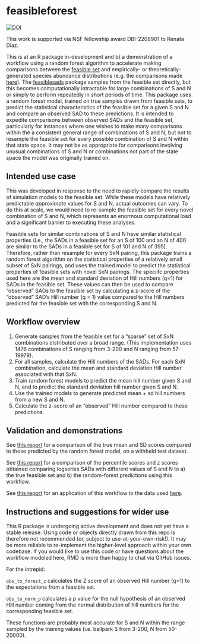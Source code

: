 feasibleforest
================



[![DOI](https://zenodo.org/badge/635835289.svg)](https://zenodo.org/badge/latestdoi/635835289)



This work is supported via NSF fellowship award DBI-2208901 to Renata
Diaz.

This is a) an R package in-development and b) a demonstration of a
workflow using a random forest algorithm to accelerate making
comparisons between the [feasible
set](https://onlinelibrary.wiley.com/doi/10.1111/ele.12154) and
empirically- or theoretically-generated species abundance distributions
(e.g. the comparisons made
[here](https://github.com/diazrenata/sad-divergence)). The
[feasiblesads](https://github.com/diazrenata/feasiblesads) package
samples from the feasible set directly, but this becomes computationally
intractable for large combinations of S and N or simply to perform
repeatedly in short periods of time. This package uses a random forest
model, trained on true samples drawn from feasible sets, to predict the
statistical characteristics of the feasible set for a given S and N and
compare an observed SAD to these predictions. It is intended to expedite
comparisons between observed SADs and the feasible set, particularly for
instances where one wishes to make many comparisons within the a
consistent general range of combinations of S and N, but not to resample
the feasible set for every possible combination of S and N within that
state space. It may not be as appropriate for comparisons involving
unusual combinations of S and N or combinations not part of the state
space the model was originally trained on.

## Intended use case

This was developed in response to the need to rapidly compare the
results of simulation models to the feasible set. While these models
have relatively predictable *approximate* values for S and N, actual
outcomes can vary. To do this at scale, we would need to re-sample the
feasible set for every novel combination of S and N, which represents an
enormous computational load and a significant barrier to executing these
analyses.

Feasible sets for similar combinations of S and N have similar
statistical properties (i.e., the SADs in a feasible set for an S of 100
and an N of 400 are similar to the SADs in a feasible set for S of 101
and N of 395). Therefore, rather than resample for every SxN pairing,
this package trains a random forest algorithm on the statistical
properties of a relatively small subset of SxN pairings, and uses the
trained model to predict the statistical properties of feasible sets
with novel SxN pairings. The speciifc properties used here are the mean
and standard deviation of Hill numbers (q=1) for SADs in the feasible
set. These values can then be used to compare “observed” SADs to the
feasible set by calculating a z-score of the “observed” SAD’s Hill
number (q = 1) value compared to the Hill numbers predicted for the
feasible set with the corresponding S and N.

## Workflow overview

1.  Generate samples from the feasible set for a “sparse” set of SxN
    combinations distributed over a broad range. (This implementation
    uses 1476 combinations of S ranging from 3-200 and N ranging from
    57-19979).
2.  For all samples, calculate the Hill numbers of the SADs. For each
    SxN combination, calculate the mean and standard deviation Hill
    number associated with that SxN.
3.  Train random forest models to predict the mean hill number given S
    and N, and to predict the standard deviation hill number given S and
    N.
4.  Use the trained models to generate predicted mean + sd hill numbers
    from a new S and N.
5.  Calculate the z-score of an “observed” Hill number compared to these
    predictions.

## Validation and demonstrations

See [this
report](https://github.com/diazrenata/feasible-forest/blob/main/reports/comparing_rf_to_true.md)
for a comparison of the true mean and SD scores compared to those
predicted by the random forest model, on a withheld test dataset.

See [this
report](https://github.com/diazrenata/feasible-forest/blob/main/reports/report.md)
for a comparison of the percentile scores and z scores obtained
comparing logseries SADs with different values of S and N to a) the true
feasible set and b) the random-forest predictions using this workflow.

See [this
report](https://github.com/diazrenata/feasible-forest/blob/main/reports/all_di_comparison.md)
for an application of this workflow to the data used
[here](https://github.com/diazrenata/scadsanalysis).

## Instructions and suggestions for wider use

This R package is undergoing active development and does not yet have a
stable release. Using code or objects directly drawn from this repo is
therefore not recommended (or, subject to use-at-your-own-risk!). It may
be more reliable to re-implement the higher-level approach within your
own codebase. If you would like to use this code or have questions about
the workflow modeled here, RMD is more than happy to chat via GitHub
issues.

For the intrepid:

`obs_to_forest_z` calculates the Z score of an observed Hill number
(q=1) to the expectations from a feasible set.

`obs_to_norm_p` calculates a p value for the null hypothesis of an
observed Hill number coming from the normal distribution of hill numbers
for the corresponding feasible set.

These functions are probably most accurate for S and N within the range
sampled by the training values (i.e. ballpark S from 3-200, N from
50-20000).
